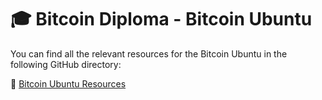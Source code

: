 # 🎓 Bitcoin Diploma - Bitcoin Ubuntu

You can find all the relevant resources for the Bitcoin Ubuntu in the following GitHub directory:

🔗 [Bitcoin Ubuntu Resources](https://github.com/MyFirstBitcoin/Light-Node-Directory/tree/main/South%20Africa%20--%20Bitcoin%20Ubuntu)
